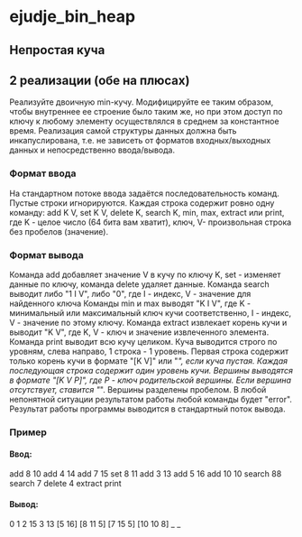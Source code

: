 # ejudje_bin_heap
## Непростая куча 
## 2 реализации (обе на плюсах)
Реализуйте двоичную min-кучу. Модифицируйте ее таким образом, чтобы
внутреннее ее строение было таким же, но при этом доступ по ключу к любому
элементу осуществлялся в среднем за константное время.
Реализация самой структуры данных должна быть инкапуслирована, т.е. не
зависеть от форматов входных/выходных данных и непосредственно
ввода/вывода.
### Формат ввода
На стандартном потоке ввода задаётся последовательность команд. Пустые
строки игнорируются.
Каждая строка содержит ровно одну команду: add K V, set K V, delete K, search
K, min, max, extract или print, где K - целое число (64 бита вам хватит), ключ, V- произвольная строка без пробелов (значение).
### Формат вывода
Команда add добавляет значение V в кучу по ключу K, set - изменяет данные
по ключу, команда delete удаляет данные.
Команда search выводит либо "1 I V", либо "0", где I - индекс, V - значение для
найденного ключа
Команды min и max выводят "K I V", где K - минимальный или максимальный
ключ кучи соответственно, I - индекс, V - значение по этому ключу.
Команда extract извлекает корень кучи и выводит "K V", где K, V - ключ и
значение извлеченного элемента.
Команда print выводит всю кучу целиком.
Куча выводится строго по уровням, слева направо, 1 строка - 1 уровень.
Первая строка содержит только корень кучи в формате "[K V]" или "_", если
куча пустая.
Каждая последующая строка содержит один уровень кучи. Вершины
выводятся в формате "[K V P]", где P - ключ родительской вершины. Если
вершина отсутствует, ставится "_". Вершины разделены пробелом.
В любой непонятной ситуации результатом работы любой команды будет
"error".
Результат работы программы выводится в стандартный поток вывода.
### Пример
#### Ввод:
add 8 10
add 4 14
add 7 15
set 8 11
add 3 13
add 5 16
add 10 10
search 88
search 7
delete 4
extract
print
#### Вывод:
0
1 2 15
3 13
[5 16]
[8 11 5] [7 15 5]
[10 10 8] _ _ 
